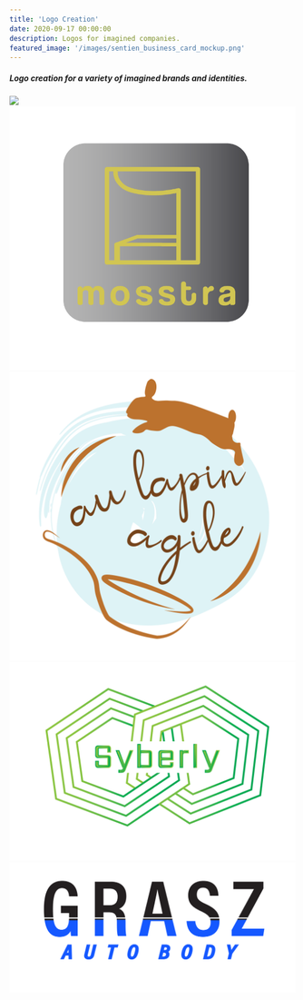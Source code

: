 ```yaml
---
title: 'Logo Creation'
date: 2020-09-17 00:00:00
description: Logos for imagined companies.
featured_image: '/images/sentien_business_card_mockup.png'
---
```



##### Logo creation for a variety of imagined brands and identities.


<div class="gallery" data-columns="3">
	<img src="/images/sentien_business_card_mockup.png">
	<img src="/images/mosstra_logo-02.png">
	<img src="/images/lapin_agile_f-01-01.png">
	<img src="/images/syberly_logo2.png">
	<img src="/images/grasz_autobody-01-01-01.png">
</div>
